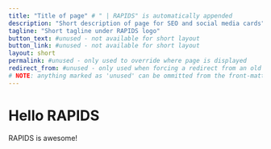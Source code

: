 ```yaml
---
title: "Title of page" # " | RAPIDS" is automatically appended
description: "Short description of page for SEO and social media cards"
tagline: "Short tagline under RAPIDS logo"
button_text: #unused - not available for short layout
button_link: #unused - not available for short layout
layout: short
permalink: #unused - only used to override where page is displayed
redirect_from: #unused - only used when forcing a redirect from an old page
# NOTE: anything marked as 'unused' can be ommitted from the front-matter
---
```


# Hello RAPIDS

RAPIDS is awesome!
